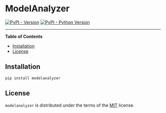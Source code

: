 # ModelAnalyzer

[![PyPI - Version](https://img.shields.io/pypi/v/modelanalyzer.svg)](https://pypi.org/project/modelanalyzer)
[![PyPI - Python Version](https://img.shields.io/pypi/pyversions/modelanalyzer.svg)](https://pypi.org/project/modelanalyzer)

-----

**Table of Contents**

- [Installation](#installation)
- [License](#license)

## Installation

```console
pip install modelanalyzer
```

## License

`modelanalyzer` is distributed under the terms of the [MIT](https://spdx.org/licenses/MIT.html) license.
